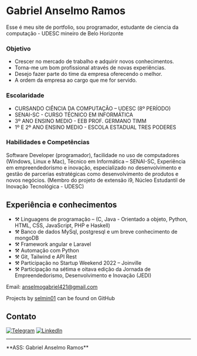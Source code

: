 # Gabriel Anselmo Ramos

Esse é meu site de portfolio, sou programador, estudante de ciencia da computação - UDESC
mineiro de Belo Horizonte 

### Objetivo

- Crescer no mercado de trabalho e adquirir novos conhecimentos.
- Torna-me um bom profissional através de novas experiências.
- Desejo fazer parte do time da empresa oferecendo o melhor.
- A ordem da empresa ao cargo que me for servido.

### Escolaridade

- CURSANDO CIÊNCIA DA COMPUTAÇÃO – UDESC (8º PERÍODO)
- SENAI-SC - CURSO TÉCNICO EM INFORMÁTICA
- 3º ANO ENSINO MEDIO - EEB PROF. GERMANO TIMM
- 1º E 2º ANO ENSINO MEDIO - ESCOLA ESTADUAL TRES PODERES

### Habilidades e Competências

Software Developer (programador), facilidade no uso de computadores (Windows, Linux e Mac), Técnico em Informática – SENAI-SC, Experiência em empreendedorismo e inovação, especializado no desenvolvimento e gestão de parcerias estratégicas como desenvolvimento de produtos e novos negócios. (Membro do projeto de extensão i9, Núcleo Estudantil de Inovação Tecnológica - UDESC)

## Experiência e conhecimentos

- ⚒️ Linguagens de programação – (C, Java - Orientado a objeto, Python, HTML, CSS, JavaScript, PHP e Haskell)
- ⚒️ Banco de dados MySql, postgresql e um breve conhecimento de mongoDB
- ⚒️ Framework angular e Laravel
- ⚒️ Automação com Python
- ⚒️ Git, Tailwind e API Rest
- ⚒️ Participação no Startup Weekend 2022 – Joinville
- ⚒️ Participação na sétima e oitava edição da Jornada de Empreendedorismo, Desenvolvimento e Inovação (JEDI)
 

Email: [anselmogabriel421@gmail.com](mailto:anselmogabriel421@gmail.com)

Projects by [selmin01](https://github.com/selmin01) can be found on GitHub


## Contato

[![Telegram](https://img.shields.io/badge/Telegram-2CA5E0?style=for-the-badge&logo=telegram&logoColor=white)](https://t.me/Selmin01) 
[![LinkedIn](https://img.shields.io/badge/linkedin-%230077B5.svg?style=for-the-badge&logo=linkedin&logoColor=white)](https://linkedin.com/in/gabriel-anselmo-9b577a220)

<hr>
**ASS: Gabriel Anselmo Ramos**

